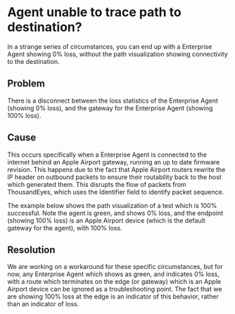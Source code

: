 # Agent unable to trace path to destination?

In a strange series of circumstances, you can end up with a Enterprise Agent showing 0% loss, without the path visualization showing connectivity to the destination.

## Problem

There is a disconnect between the loss statistics of the Enterprise Agent \(showing 0% loss\), and the gateway for the Enterprise Agent \(showing 100% loss\).

## Cause

This occurs specifically when a Enterprise Agent is connected to the internet behind an Apple Airport gateway, running an up to date firmware revision.  This happens due to the fact that Apple Airport routers rewrite the IP header on outbound packets to ensure their routability back to the host which generated them.  This disrupts the flow of packets from ThousandEyes, which uses the Identifier field to identify packet sequence. 

The example below shows the path visualization of a test which is 100% successful.  Note the agent is green, and shows 0% loss, and the endpoint \(showing 100% loss\) is an Apple Airport device \(which is the default gateway for the agent\), with 100% loss. 

## Resolution

We are working on a workaround for these specific circumstances, but for now, any Enterprise Agent which shows as green, and indicates 0% loss, with a route which terminates on the edge \(or gateway\) which is an Apple Airport device can be ignored as a troubleshooting point.  The fact that we are showing 100% loss at the edge is an indicator of this behavior, rather than an indicator of loss.

